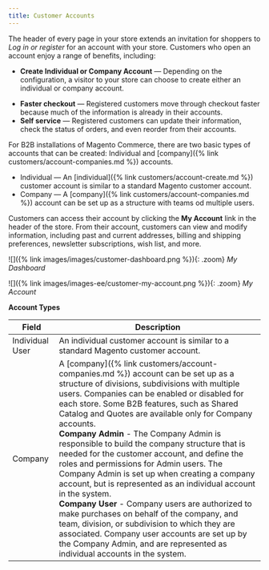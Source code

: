 ```yaml
---
title: Customer Accounts
---
```


The header of every page in your store extends an invitation for shoppers to _Log in or register_ for an account with your store. Customers who open an account enjoy a range of benefits, including:

<!--{% if "Default.B2B Only" contains site.edition %}-->
- **Create Individual or Company Account** — Depending on the configuration, a visitor to your store can choose to create either an individual or company account.
<!--{% endif %}-->
- **Faster checkout** — Registered customers move through checkout faster because much of the information is already in their accounts.
- **Self service** — Registered customers can update their information, check the status of orders, and even reorder from their accounts.

<!--{% if "Default.B2B Only" contains site.edition %}-->
For B2B installations of Magento Commerce, there are two basic types of accounts that can be created: Individual and [company]({% link customers/account-companies.md %}) accounts.

- Individual — An [individual]({% link customers/account-create.md %}) customer account is similar to a standard Magento customer account.
- Company — A [company]({% link customers/account-companies.md %}) account can be set up as a structure with teams od multiple users.
<!--{% endif %}-->

Customers can access their account by clicking the **My Account** link in the header of the store. From their account, customers can view and modify information, including past and current addresses, billing and shipping preferences, newsletter subscriptions, wish list, and more.

![]({% link images/images/customer-dashboard.png %}){: .zoom}
_My Dashboard_

<!--{% if "Default.EE-B2B" contains site.edition %}-->
![]({% link images/images-ee/customer-my-account.png %}){: .zoom}
_My Account_

<!--{% if "Default.B2B Only" contains site.edition %}-->
**Account Types**

|Field|Description|
|--- |--- |
|Individual User|An individual customer account is similar to a standard Magento customer account.|
|Company|A [company]({% link customers/account-companies.md %}) account can be set up as a structure of divisions, subdivisions with multiple users. Companies can be enabled or disabled for each store. Some B2B features, such as Shared Catalog and Quotes are available only for Company accounts. <br/>**Company Admin** - The Company Admin is responsible to build the company structure that is needed for the customer account, and define the roles and permissions for  Admin users. The Company Admin is set up when creating a company account, but is represented as an individual account in the system. <br/>**Company User** - Company users are authorized to make purchases on behalf of the company, and team, division, or subdivision to which they are associated. Company user accounts are set up by the Company Admin, and are represented as individual accounts in the system.|

<!--{% endif %}-->
